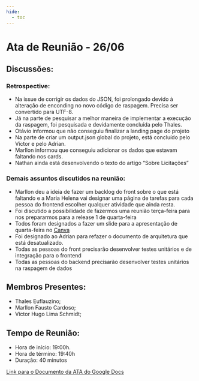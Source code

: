 ```yaml
---
hide:
  - toc
---
```


# Ata de Reunião - 26/06

## Discussões:

### Retrospective:
* Na issue de corrigir os dados do JSON, foi prolongado devido à alteração de enconding no novo código de raspagem. Precisa ser convertido para UTF-8.
* Já na parte de pesquisar a melhor maneira de implementar a execução da raspagem, foi pesquisada e devidamente concluída pelo Thales.
* Otávio informou que não conseguiu finalizar a landing page do projeto
* Na parte de criar um output.json global do projeto, está concluído pelo Víctor e pelo Adrian.
* Marllon informou que conseguiu adicionar os dados que estavam faltando nos cards.
* Nathan ainda está desenvolvendo o texto do artigo “Sobre Licitações”


### Demais assuntos discutidos na reunião:
* Marllon deu a ideia de fazer um backlog do front sobre o que está faltando e a Maria Helena vai designar uma página de tarefas para cada pessoa do frontend escolher qualquer atividade que ainda resta.
* Foi discutido a possibilidade de fazermos uma reunião terça-feira para nos prepararmos para a release 1 de quarta-feira
* Todos foram designados a fazer um slide para a apresentação de quarta-feira no [Canva](https://www.canva.com/design/DAGJRmr6Rcs/zgOGPEHlJaQnr1KOjnZZWg/edit?utm_content=DAGJRmr6Rcs&utm_campaign=designshare&utm_medium=link2&utm_source=sharebutton)
* Foi designado ao Adrian para refazer o documento de arquitetura que está desatualizado.
* Todas as pessoas do front precisarão desenvolver testes unitários e de integração para o frontend
* Todas as pessoas do backend precisarão desenvolver testes unitários na raspagem de dados

## Membros Presentes:
- Thales Euflauzino;
- Marllon Fausto Cardoso;
- Víctor Hugo Lima Schmidt;

## Tempo de Reunião:
- Hora de início: 19:00h.
- Hora de término: 19:40h
- Duração: 40 minutos

<a href="https://docs.google.com/document/d/1rc6C_01yYmb9X4UXKJYjL1c7oi9JTs7CeqhPB9jj7Go/edit">Link para o Documento da ATA do Google Docs</a>